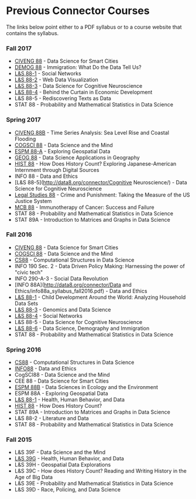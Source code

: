 # Previous Connector Courses

The links below point either to a PDF syllabus or to a course website that contains the syllabus.

### Fall 2017

* [CIVENG 88](http://www.miladmemarzadeh.com/ce88.html) - Data Science for Smart Cities
* [DEMOG 88](http://courses.demog.berkeley.edu/mason88/) - Immigration: What Do the Data Tell Us?
* [L&S 88-1](http://dennisfeehan.org/teaching/2017fa_ls88.html) - Social Networks
* [L&S 88-2](https://yasmina85.github.io/WDV-LS88-F17/) - Web Data Visualization 
* [L&S 88-3](http://data8.org/cogneuro-connector/Fa17/) - Data Science for Cognitive Neuroscience
* [L&S 88-4](https://gunjanbaid.github.io/connector-sites/assets/L&S88-4/Fa17Syllabus.pdf) - Behind the Curtain in Economic Development
* L&S 88-5 - Rediscovering Texts as Data
* STAT 88 - Probability and Mathematical Statistics in Data Science

### Spring 2017

* [CIVENG 88B](https://gunjanbaid.github.io/connector-sites/assets/CE88B/Sp17Syllabus.pdf) - Time Series Analysis: Sea Level Rise and Coastal Flooding
* [COGSCI 88](https://gunjanbaid.github.io/connector-sites/assets/COGSCI88/Sp17Syllabus.pdf) - Data Science and the Mind
* [ESPM 88-A](https://gunjanbaid.github.io/connector-sites/assets/ESPM88A/Sp17Syllabus.pdf) - Exploring Geospatial Data
* [GEOG 88](https://gunjanbaid.github.io/connector-sites/assets/GEOG88/Sp17Syllabus.pdf) - Data Science Applications in Geography
* [HIST 88](https://gunjanbaid.github.io/connector-sites/assets/HIST88/Sp17Syllabus.pdf) - How Does History Count? Exploring Japanese-American Internment through Digital Sources
* INFO 88 - Data and Ethics
* [L&S 88-5](http://data8.org/connector/Cognitive Neuroscience/) - Data Science for Cognitive Neuroscience
* [Legal Studies 88](https://gunjanbaid.github.io/connector-sites/assets/LegalStudies88/Sp17Syllabus.pdf) - Crime and Punishment: Taking the Measure of the US Justice System
* [MCB 88](https://gunjanbaid.github.io/connector-sites/assets/MCB88/Sp17Schedule.pdf) - Immunotherapy of Cancer: Success and Failure
* STAT 88 - Probability and Mathematical Statistics in Data Science
* STAT 89A - Introduction to Matrices and Graphs in Data Science

### Fall 2016

* [CIVENG 88](http://data8.org/smart-cities-connector/) - Data Science for Smart Cities
* [COGSCI 88](http://linguistics.berkeley.edu/~yangxu/syllabus-dsm-f16.pdf) - Data Science and the Mind
* [CS88](http://cs88-website.github.io/) - Computational Structures in Data Science
* INFO 190 Sec. 2 - Data Driven Policy Making: Harnessing the power of "civic tech"
* INFO 290-A-3 - Social Data Revolution
* [INFO 88A](http://data8.org/connector/Data and Ethics/info88a_syllabus_fall2016.pdf) - Data and Ethics
* [L&S 88-1](http://data8.org/connector/child-development/) - Child Development Around the World: Analyzing Household Data Sets
* [L&S 88-3](http://data8.org/connector/genomics/) - Genomics and Data Science
* [L&S 88-4](http://dennisfeehan.org/teaching/2016fa_ls88.html) - Social Networks
* L&S 88-5 - Data Science for Cognitive Neuroscience
* [L&S 88-6](http://data8.org/connector/demography/) - Data Science, Demography and Immigration
* STAT 88 - Probability and Mathematical Statistics in Data Science

### Spring 2016

* [CS88](http://cs88-website.github.io/) - Computational Structures in Data Science
* [INFO88](http://data8.org/ethics-connector/) - Data and Ethics
* CogSCI88 - Data Science and the Mind
* CEE 88 - Data Science for Smart Cities
* [ESPM 88B](http://data8.org/ecology-connector/) - Data Sciences in Ecology and the Environment
* ESPM 88A - Exploring Geospatial Data
* [L&S 88-1](http://u.demog.berkeley.edu/~redwards/ls88.html) - Health, Human Behavior, and Data
* [HIST 88](http://data8.org/history-connector/) - How Does History Count?
* STAT 89A - Introduction to Matrices and Graphs in Data Science
* L&S 88-2 - Literature and Data
* STAT 88 - Probability and Mathematical Statistics in Data Science

### Fall 2015

* L&S 39F - Data Science and the Mind
* [L&S 39G](http://u.demog.berkeley.edu/~redwards/ls39g.html) - Health, Human Behavior, and Data
* L&S 39H - Geospatial Data Explorations
* L&S 39C - How does History Count? Reading and Writing History in the Age of Big Data
* L&S 39E - Probability and Mathematical Statistics in Data Science
* L&S 39D - Race, Policing, and Data Science



